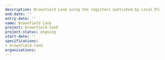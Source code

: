 ```yaml
---
description: Brownfield Land using the registers published by Local Planning Authorities.
end-date: ''
entry-date: ''
name: Brownfield land
project: brownfield-land
project-status: ongoing
start-date: ''
specifications:
- brownfield-land
organisations:
---
```

